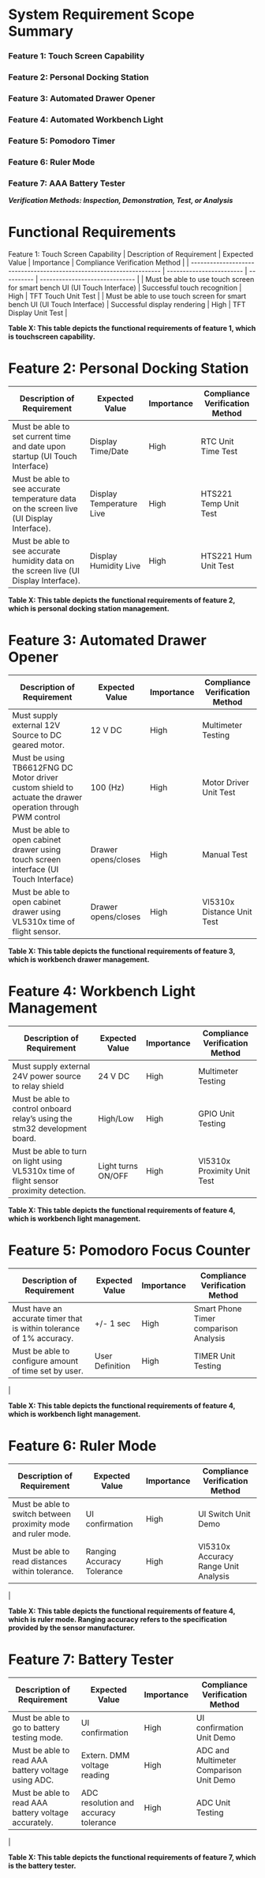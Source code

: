 # System Requirement Scope Summary
### Feature 1: Touch Screen Capability
### Feature 2: Personal Docking Station
### Feature 3: Automated Drawer Opener
### Feature 4: Automated Workbench Light
### Feature 5: Pomodoro Timer
### Feature 6: Ruler Mode
### Feature 7: AAA Battery Tester

***Verification Methods: Inspection, Demonstration, Test, or Analysis***

# Functional Requirements
Feature 1: Touch Screen Capability
| Description of Requirement                                           | Expected Value           | Importance | Compliance Verification Method |
| -------------------------------------------------------------------- | ------------------------ | ---------- | ------------------------------ |
| Must be able to use touch screen for smart bench UI (UI Touch Interface) | Successful touch recognition | High       | TFT Touch Unit Test           |
| Must be able to use touch screen for smart bench UI (UI Touch Interface) | Successful display rendering | High       | TFT Display Unit Test         |

**Table X: This table depicts the functional requirements of feature 1, which is touchscreen capability.**

# Feature 2: Personal Docking Station
| Description of Requirement                                            | Expected Value     | Importance | Compliance Verification Method |
| --------------------------------------------------------------------- | -------------------| ---------- | ------------------------------ |
| Must be able to set current time and date upon startup (UI Touch Interface) | Display Time/Date | High       | RTC Unit Time Test             |
| Must be able to see accurate temperature data on the screen live (UI Display Interface). | Display Temperature Live | High       | HTS221 Temp Unit Test          |
| Must be able to see accurate humidity data on the screen live (UI Display Interface). | Display Humidity Live | High       | HTS221 Hum Unit Test           |

**Table X: This table depicts the functional requirements of feature 2, which is personal docking station management.**

# Feature 3: Automated Drawer Opener
| Description of Requirement                                             | Expected Value | Importance | Compliance Verification Method |
| ---------------------------------------------------------------------- | ---------------| ---------- | ------------------------------ |
| Must supply external 12V Source to DC geared motor.                    | 12 V DC        | High       | Multimeter Testing             |
| Must be using TB6612FNG DC Motor driver custom shield to actuate the drawer operation through PWM control | 100 (Hz)       | High       | Motor Driver Unit Test         |
| Must be able to open cabinet drawer using touch screen interface (UI Touch Interface) | Drawer opens/closes | High       | Manual Test                    |
| Must be able to open cabinet drawer using VL5310x time of flight sensor. | Drawer opens/closes | High       | Vl5310x Distance Unit Test     |

**Table X: This table depicts the functional requirements of feature 3, which is workbench drawer management.**
# Feature 4: Workbench Light Management
| Description of Requirement                                             | Expected Value | Importance | Compliance Verification Method |
| ---------------------------------------------------------------------- | ---------------| ---------- | ------------------------------ |
| Must supply external 24V power source to relay shield     |24 V DC       | High       | Multimeter Testing    |
| Must be able to control onboard relay’s using the stm32 development board. | High/Low       | High       | GPIO Unit Testing              |
| Must be able to turn on light using VL5310x time of flight sensor proximity detection. | Light turns ON/OFF | High       | Vl5310x Proximity Unit Test    |

**Table X: This table depicts the functional requirements of feature 4, which is workbench light management.**

# Feature 5: Pomodoro Focus Counter
| Description of Requirement                                             | Expected Value | Importance | Compliance Verification Method |
| ---------------------------------------------------------------------- | ---------------| ---------- | ------------------------------ |
| Must have an accurate timer that is within tolerance of 1% accuracy.     |  +/- 1 sec       | High       | Smart Phone Timer comparison Analysis    |
| Must be able to configure amount of time set by user. | User Definition       | High       | TIMER Unit Testing              |
|

**Table X: This table depicts the functional requirements of feature 4, which is workbench light management.**
# Feature 6: Ruler Mode
| Description of Requirement                                             | Expected Value | Importance | Compliance Verification Method |
| ---------------------------------------------------------------------- | ---------------| ---------- | ------------------------------ |
| Must be able to switch between proximity mode and ruler mode.  | UI confirmation       | High       | UI Switch Unit Demo     |
| Must be able to read distances within tolerance. | Ranging Accuracy Tolerance   | High       | Vl5310x Accuracy Range Unit Analysis   |
|

**Table X: This table depicts the functional requirements of feature 4, which is ruler mode. Ranging accuracy refers to the specification provided by the sensor manufacturer.**

# Feature 7: Battery Tester
| Description of Requirement                                             | Expected Value | Importance | Compliance Verification Method |
| ---------------------------------------------------------------------- | ---------------| ---------- | ------------------------------ |
| Must be able to go to battery testing mode.  | UI confirmation       | High       | UI confirmation Unit Demo     |
| Must be able to read AAA battery voltage using ADC. | Extern. DMM voltage reading  | High       | ADC and Multimeter Comparison Unit Demo   |
| Must be able to read AAA battery voltage accurately. | ADC resolution and accuracy tolerance   | High       | ADC Unit Testing   |
|

**Table X: This table depicts the functional requirements of feature 7, which is the battery tester.**


